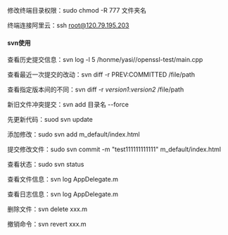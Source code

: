 修改终端目录权限：sudo chmod -R 777 文件夹名   

终端连接阿里云：ssh root@120.79.195.203



#### svn使用

查看历史提交信息：svn log -l 5 /honme/yasi//openssl-test/main.cpp

查看最近一次提交的改动：svn diff -r PREV:COMMITTED /file/path

查看指定版本间的不同：svn diff -r *version1*:*version2* /file/path

新旧文件冲突提交：svn add 目录名 --force

先更新代码：suod svn update

添加修改：sudo svn add m_default/index.html

提交修改文件：sudo svn commit -m "test111111111111" m_default/index.html

查看状态：sudo svn status

查看文件信息：svn log AppDelegate.m

查看日志信息：svn log AppDelegate.m

删除文件：svn delete xxx.m 

撤销命令：svn revert xxx.m